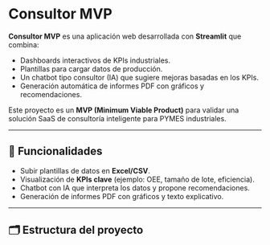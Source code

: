 # Consultor MVP

**Consultor MVP** es una aplicación web desarrollada con **Streamlit** que combina:
- Dashboards interactivos de KPIs industriales.
- Plantillas para cargar datos de producción.
- Un chatbot tipo consultor (IA) que sugiere mejoras basadas en los KPIs.
- Generación automática de informes PDF con gráficos y recomendaciones.

Este proyecto es un **MVP (Minimum Viable Product)** para validar una solución SaaS de consultoría inteligente para PYMES industriales.

---

## 🚀 Funcionalidades
- Subir plantillas de datos en **Excel/CSV**.
- Visualización de **KPIs clave** (ejemplo: OEE, tamaño de lote, eficiencia).
- Chatbot con IA que interpreta los datos y propone recomendaciones.
- Generación de informes PDF con gráficos y texto explicativo.

---

## 🗂️ Estructura del proyecto
